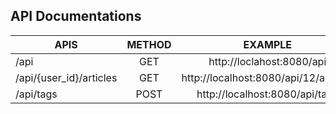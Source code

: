 ## API Documentations

|		APIS				|     METHOD        |	EXAMPLE 							|	
| -------------------------	| :----------------:| :-----------------------------------: |
| 		/api				|		GET			| http://loclahost:8080/api				|
| /api/{user_id}/articles	|		GET			| http://localhost:8080/api/12/articles	|
|		/api/tags			|		POST		| http://localhost:8080/api/tags		|